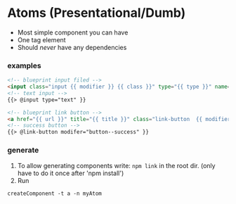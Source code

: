 # Atoms (Presentational/Dumb)
* Most simple component you can have
* One tag element
* Should *never* have any dependencies

### examples
```html
<!-- blueprint input filed -->
<input class="input {{ modifier }} {{ class }}" type="{{ type }}" name="{{ name }}" id="{{ id }}" placeholder="{{ placeholder }}" {{required}} />
<!-- text input -->
{{> @input type="text" }}

<!-- blueprint link button -->
<a href="{{ url }}" title="{{ title }}" class="link-button  {{ modifier }} {{ class }}" property="url">{{ text }}</a>
<!-- success button -->
{{> @link-button modifer="button--success" }}
```

### generate
1. To allow generating components write: `npm link` in the root dir. (only have to do it once after 'npm install')
2. Run 
```
createComponent -t a -n myAtom
```